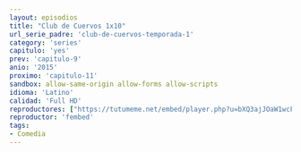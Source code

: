 ```yaml
---
layout: episodios
title: "Club de Cuervos 1x10"
url_serie_padre: 'club-de-cuervos-temporada-1'
category: 'series'
capitulo: 'yes'
prev: 'capitulo-9'
anio: '2015'
proximo: 'capitulo-11'
sandbox: allow-same-origin allow-forms allow-scripts
idioma: 'Latino'
calidad: 'Full HD'
reproductores: ["https://tutumeme.net/embed/player.php?u=bXQ3ajJOaW1wcFRGcEs2VW5XRGExTlRPMytmUnc3bHVwcWhoenVIUjI5SHF5TlNwc0taaG1jN2gwZHZSNTlIRHVhV2tZWitkNUtDVDNOL1ZvYW1rYjJSbm42YWc"]
reproductor: 'fembed'
tags:
- Comedia
---
```












